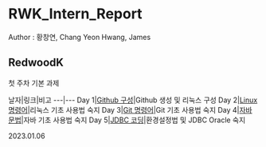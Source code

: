 # RWK_Intern_Report


Author : 황창연, Chang Yeon Hwang, James

RedwoodK
---

첫 주차 기본 과제

날자|링크|비고
---|---
Day 1|[Github 구성](https://github.com/ChangYeonHwang/RWK_Intern_Report/blob/main/day1-github%EA%B5%AC%EC%84%B1.md)|Github 생성 및 리눅스 구성
Day 2|[Linux 명령어](https://github.com/ChangYeonHwang/RWK_Intern_Report/blob/main/day2-linux%EB%AA%85%EB%A0%B9%EC%96%B4.md)|리눅스 기초 사용법 숙지
Day 3|[Git 명령어](https://github.com/ChangYeonHwang/RWK_Intern_Report/blob/main/day3-git%EB%AA%85%EB%A0%B9%EC%96%B4.md)|Git 기초 사용법 숙지
Day 4|[자바 문법](https://github.com/ChangYeonHwang/RWK_Intern_Report/blob/main/day4-java%EB%AC%B8%EB%B2%95.md)|자바 기초 사용법 숙지 
Day 5|[JDBC 코딩](https://github.com/ChangYeonHwang/RWK_Intern_Report/blob/main/day5-jdbc%EC%BD%94%EB%94%A9.md)|환경설정법 및 JDBC Oracle 숙지


2023.01.06
